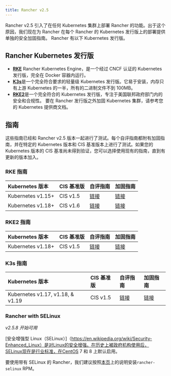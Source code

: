 ```yaml
---
title: Rancher v2.5
---
```


Rancher v2.5 引入了在任何 Kubernetes 集群上部署 Rancher 的功能。出于这个原因，我们现在为 Rancher 在每个 Rancher 的 Kubernetes 发行版上的部署提供单独的安全加固指南。
Rancher 有以下 Kubernetes 发行版。

## Rancher Kubernetes 发行版

- [**RKE**](/docs/rke/_index) Rancher Kubernetes Engine，是一个经过 CNCF 认证的 Kubernetes 发行版，完全在 Docker 容器内运行。
- [**K3s**](/docs/k3s/_index)是一个完全符合要求的轻量级 Kubernetes 发行版。它易于安装，内存只有上游 Kubernetes 的一半，所有的二进制文件不到 100MB。
- [**RKE2**](https://docs.rke2.io/)是一个完全符合的 Kubernetes 发行版，专注于美国联邦政府部门内的安全和合规性。
  要在 Rancher 发行版之外加固 Kubernetes 集群，请参考您的 Kubernetes 提供商文档。

## 指南

这些指南已经和 Rancher v2.5 版本一起进行了测试。每个自评指南都附有加固指南，并在特定的 Kubernetes 版本和 CIS 基准版本上进行了测试。如果您的 Kubernetes 版本的 CIS 基准尚未得到验证，您可以选择使用现有的指南，直到有更新的版本加入。

### RKE 指南

| Kubernetes 版本   | CIS 基准版 | 自评指南                                                               | 加固指南                                                               |
| :---------------- | :--------- | :--------------------------------------------------------------------- | :--------------------------------------------------------------------- |
| Kubernetes v1.15+ | CIS v1.5   | [链接](/docs/rancher2.5/security/rancher-2.5/1.5-benchmark-2.5/_index) | [链接](/docs/rancher2.5/security/rancher-2.5/1.5-hardening-2.5/_index) |
| Kubernetes v1.18+ | CIS v1.6   | [链接](/docs/rancher2.5/security/rancher-2.5/1.6-benchmark-2.5/_index) | [链接](/docs/rancher2.5/security/rancher-2.5/1.6-hardening-2.5/_index) |

### RKE2 指南

| Kubernetes 版本   | CIS 基准版 | 自评指南                                                   | 加固指南                                               |
| :---------------- | :--------- | :--------------------------------------------------------- | :----------------------------------------------------- |
| Kubernetes v1.18+ | CIS v1.5   | [链接](https://docs.rke2.io/security/cis_self_assessment/) | [链接](https://docs.rke2.io/security/hardening_guide/) |

### K3s 指南

| Kubernetes 版本                  | CIS 基准版 | 自评指南                                          | 加固指南                                 |
| :------------------------------- | :--------- | :------------------------------------------------ | :--------------------------------------- |
| Kubernetes v1.17, v1.18, & v1.19 | CIS v1.5   | [链接](/docs/k3s/security/self_assessment/_index) | [链接](/docs/k3s/hardening_guide/_index) |

### Rancher with SELinux

_v2.5.8 开始可用_

[安全增强型 Linux（SELinux）]（https://en.wikipedia.org/wiki/Security-Enhanced_Linux）是对Linux的安全增强。在历史上被政府机构使用后，SELinux现在是行业标准，在CentOS 7 和 8 上默认启用。

要使用带有 SELinux 的 Rancher，我们建议按照[本页](/docs/rancher/v2.5/security/selinux/_index)上的说明安装`rancher-selinux` RPM。
